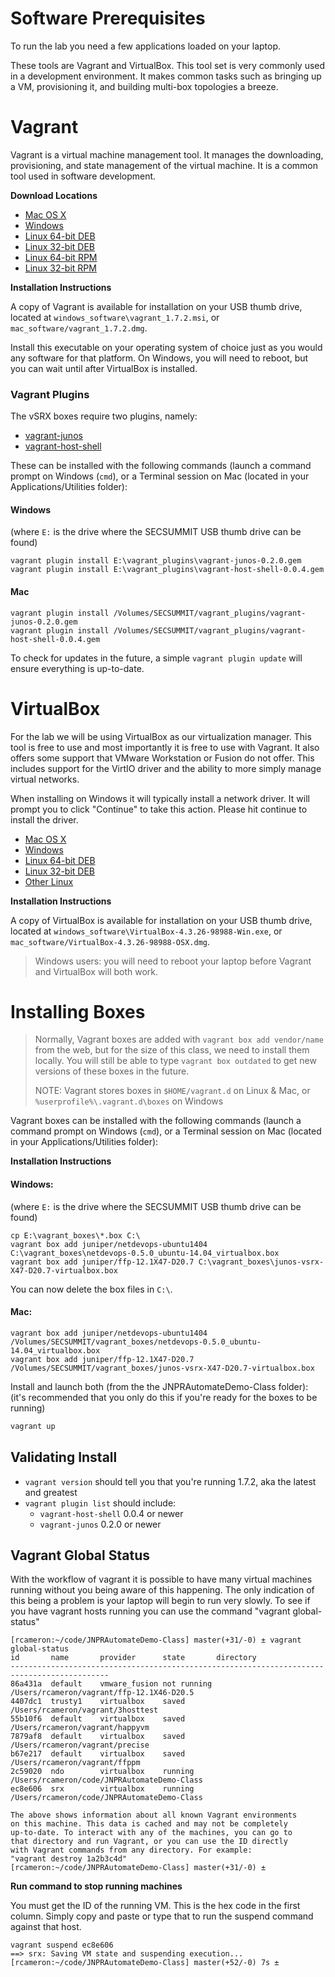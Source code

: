Software Prerequisites
======================

To run the lab you need a few applications loaded on your laptop.

These tools are Vagrant and VirtualBox. This tool set is very commonly used in a development environment. It makes common tasks such as bringing up a VM, provisioning it, and building multi-box topologies a breeze.

Vagrant
=======

Vagrant is a virtual machine management tool. It manages the downloading, provisioning, and state management of the virtual machine. It is a common tool used in software development.

**Download Locations**

-	[Mac OS X](https://dl.bintray.com/mitchellh/vagrant/vagrant_1.7.2.dmg)
-	[Windows](https://dl.bintray.com/mitchellh/vagrant/vagrant_1.7.2.msi)
-	[Linux 64-bit DEB](https://dl.bintray.com/mitchellh/vagrant/vagrant_1.7.2_x86_64.deb)
-	[Linux 32-bit DEB](https://dl.bintray.com/mitchellh/vagrant/vagrant_1.7.2_i686.deb)
-	[Linux 64-bit RPM](https://dl.bintray.com/mitchellh/vagrant/vagrant_1.7.2_x86_64.rpm)
-	[Linux 32-bit RPM](https://dl.bintray.com/mitchellh/vagrant/vagrant_1.7.2_i686.rpm)

**Installation Instructions**

A copy of Vagrant is available for installation on your USB thumb drive, located at `windows_software\vagrant_1.7.2.msi`, or `mac_software/vagrant_1.7.2.dmg`.

Install this executable on your operating system of choice just as you would any software for that platform. On Windows, you will need to reboot, but you can wait until after VirtualBox is installed.

### Vagrant Plugins

The vSRX boxes require two plugins, namely:

-	[vagrant-junos](https://github.com/JNPRAutomate/vagrant-junos)
-	[vagrant-host-shell](https://github.com/phinze/vagrant-host-shell)

These can be installed with the following commands (launch a command prompt on Windows (`cmd`), or a Terminal session on Mac (located in your Applications/Utilities folder):

#### Windows

(where `E:` is the drive where the SECSUMMIT USB thumb drive can be found)

```
vagrant plugin install E:\vagrant_plugins\vagrant-junos-0.2.0.gem
vagrant plugin install E:\vagrant_plugins\vagrant-host-shell-0.0.4.gem
```

#### Mac

```
vagrant plugin install /Volumes/SECSUMMIT/vagrant_plugins/vagrant-junos-0.2.0.gem
vagrant plugin install /Volumes/SECSUMMIT/vagrant_plugins/vagrant-host-shell-0.0.4.gem
```

To check for updates in the future, a simple `vagrant plugin update` will ensure everything is up-to-date.

VirtualBox
==========

For the lab we will be using VirtualBox as our virtualization manager. This tool is free to use and most importantly it is free to use with Vagrant. It also offers some support that VMware Workstation or Fusion do not offer. This includes support for the VirtIO driver and the ability to more simply manage virtual networks.

When installing on Windows it will typically install a network driver. It will prompt you to click "Continue" to take this action. Please hit continue to install the driver.

-	[Mac OS X](http://download.virtualbox.org/virtualbox/4.3.26/VirtualBox-4.3.26-98988-OSX.dmg)
-	[Windows](http://download.virtualbox.org/virtualbox/4.3.26/VirtualBox-4.3.26-98988-Win.exe)
-	[Linux 64-bit DEB](http://download.virtualbox.org/virtualbox/4.3.26/virtualbox-4.3_4.3.26-98988~Ubuntu~raring_amd64.deb)
-	[Linux 32-bit DEB](http://download.virtualbox.org/virtualbox/4.3.26/virtualbox-4.3_4.3.26-98988~Ubuntu~raring_i386.deb)
-	[Other Linux](https://www.virtualbox.org/wiki/Linux_Downloads)

**Installation Instructions**

A copy of VirtualBox is available for installation on your USB thumb drive, located at `windows_software\VirtualBox-4.3.26-98988-Win.exe`, or `mac_software/VirtualBox-4.3.26-98988-OSX.dmg`.

> Windows users: you will need to reboot your laptop before Vagrant and VirtualBox will both work.

Installing Boxes
================

> Normally, Vagrant boxes are added with `vagrant box add vendor/name` from the web, but for the size of this class, we need to install them locally. You will still be able to type `vagrant box outdated` to get new versions of these boxes in the future.
>
> NOTE: Vagrant stores boxes in `$HOME/vagrant.d` on Linux & Mac, or `%userprofile%\.vagrant.d\boxes` on Windows

Vagrant boxes can be installed with the following commands (launch a command prompt on Windows (`cmd`), or a Terminal session on Mac (located in your Applications/Utilities folder):

**Installation Instructions**

#### Windows:

(where `E:` is the drive where the SECSUMMIT USB thumb drive can be found)

```
cp E:\vagrant_boxes\*.box C:\
vagrant box add juniper/netdevops-ubuntu1404 C:\vagrant_boxes\netdevops-0.5.0_ubuntu-14.04_virtualbox.box
vagrant box add juniper/ffp-12.1X47-D20.7 C:\vagrant_boxes\junos-vsrx-X47-D20.7-virtualbox.box
```

You can now delete the box files in `C:\`.

#### Mac:

```
vagrant box add juniper/netdevops-ubuntu1404 /Volumes/SECSUMMIT/vagrant_boxes/netdevops-0.5.0_ubuntu-14.04_virtualbox.box
vagrant box add juniper/ffp-12.1X47-D20.7 /Volumes/SECSUMMIT/vagrant_boxes/junos-vsrx-X47-D20.7-virtualbox.box
```

Install and launch both (from the the JNPRAutomateDemo-Class folder): (it's recommended that you only do this if you're ready for the boxes to be running)

```bash
vagrant up
```

Validating Install
------------------

-	`vagrant version` should tell you that you're running 1.7.2, aka the latest and greatest
-	`vagrant plugin list` should include:
	-	`vagrant-host-shell` 0.0.4 or newer
	-	`vagrant-junos` 0.2.0 or newer

Vagrant Global Status
---------------------

With the workflow of vagrant it is possible to have many virtual machines running without you being aware of this happening. The only indication of this being a problem is your laptop will begin to run very slowly. To see if you have vagrant hosts running you can use the command "vagrant global-status"

```
[rcameron:~/code/JNPRAutomateDemo-Class] master(+31/-0) ± vagrant global-status
id       name       provider      state       directory
--------------------------------------------------------------------------------------------
86a431a  default    vmware_fusion not running /Users/rcameron/vagrant/ffp-12.1X46-D20.5
4407dc1  trusty1    virtualbox    saved       /Users/rcameron/vagrant/3hosttest
55b10f6  default    virtualbox    saved       /Users/rcameron/vagrant/happyvm
7879af8  default    virtualbox    saved       /Users/rcameron/vagrant/precise
b67e217  default    virtualbox    saved       /Users/rcameron/vagrant/ffppm
2c59020  ndo        virtualbox    running     /Users/rcameron/code/JNPRAutomateDemo-Class
ec8e606  srx        virtualbox    running     /Users/rcameron/code/JNPRAutomateDemo-Class

The above shows information about all known Vagrant environments
on this machine. This data is cached and may not be completely
up-to-date. To interact with any of the machines, you can go to
that directory and run Vagrant, or you can use the ID directly
with Vagrant commands from any directory. For example:
"vagrant destroy 1a2b3c4d"
[rcameron:~/code/JNPRAutomateDemo-Class] master(+31/-0) ±
```

**Run command to stop running machines**

You must get the ID of the running VM. This is the hex code in the first column. Simply copy and paste or type that to run the suspend command against that host.

```
vagrant suspend ec8e606
==> srx: Saving VM state and suspending execution...
[rcameron:~/code/JNPRAutomateDemo-Class] master(+52/-0) 7s ±
```
